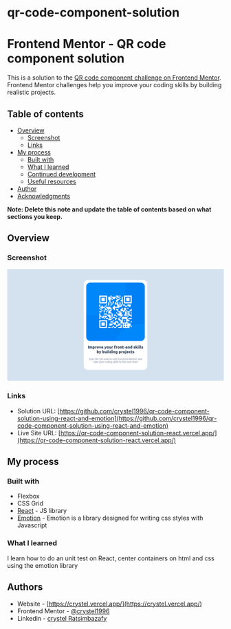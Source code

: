 # qr-code-component-solution

# Frontend Mentor - QR code component solution

This is a solution to the [QR code component challenge on Frontend Mentor](https://www.frontendmentor.io/challenges/qr-code-component-iux_sIO_H). Frontend Mentor challenges help you improve your coding skills by building realistic projects. 

## Table of contents

- [Overview](#overview)
  - [Screenshot](#screenshot)
  - [Links](#links)
- [My process](#my-process)
  - [Built with](#built-with)
  - [What I learned](#what-i-learned)
  - [Continued development](#continued-development)
  - [Useful resources](#useful-resources)
- [Author](#author)
- [Acknowledgments](#acknowledgments)

**Note: Delete this note and update the table of contents based on what sections you keep.**

## Overview

### Screenshot

![](./screenshot.png)

### Links

- Solution URL: [https://github.com/crystel1996/qr-code-component-solution-using-react-and-emotion](https://github.com/crystel1996/qr-code-component-solution-using-react-and-emotion)
- Live Site URL: [https://qr-code-component-solution-react.vercel.app/](https://qr-code-component-solution-react.vercel.app/)

## My process

### Built with

- Flexbox
- CSS Grid
- [React](https://reactjs.org/) - JS library
- [Emotion](https://emotion.sh/docs/introduction) - Emotion is a library designed for writing css styles with Javascript



### What I learned

I learn how to do an unit test on React, center containers on html and css using the emotion library

## Authors

- Website - [https://crystel.vercel.app/](https://crystel.vercel.app/)
- Frontend Mentor - [@crystel1996](https://www.frontendmentor.io/profile/crystel1996)
- Linkedin - [crystel Ratsimbazafy](https://www.linkedin.com/in/crystel-ratsimbazafy-996a5417a/)
